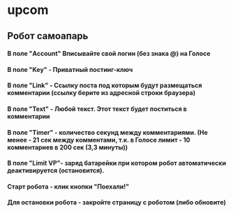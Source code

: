 # upcom
## Робот самоапарь
#### В поле "Account" Вписывайте свой логин (без знака @) на Голосе
#### В поле "Key" - Приватный постинг-ключ
#### В поле "Link" - Ссылку поста под которым будут размещаться комментарии (ссылку берите из адресной строки браузера)
#### В поле "Text" - Любой текст. Этот текст будет поститься в комментарии
#### В поле "Timer" - количество секунд между комментариями. (Не менее - 21 сек между комментами, т.к. в Голосе лимит - 10 комментариев в 200 сек (3,3 минуты))
#### В поле "Limit VP"- заряд батарейки при котором робот автоматически деактивируется (остановится).
#### Старт робота - клик кнопки "Поехали!"
#### Для остановки робота - закройте страницу с роботом (либо обновите)

